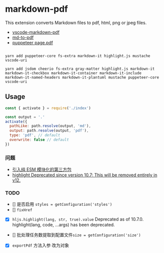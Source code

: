 # markdown-pdf
This extension converts Markdown files to pdf, html, png or jpeg files.

- [vscode-markdown-pdf](https://github.com/yzane/vscode-markdown-pdf)
- [md-to-pdf](https://github.com/simonhaenisch/md-to-pdf)
- [puppeteer page.pdf](https://zhaoqize.github.io/puppeteer-api-zh_CN/#?product=Puppeteer&version=v14.3.0&show=api-pagepdfoptions)

```shell

yarn add puppeteer-core fs-extra markdown-it highlight.js mustache vscode-uri
```

```
yarn add jsdom cheerio fs-extra gray-matter highlight.js markdown-it markdown-it-checkbox markdown-it-container markdown-it-include markdown-it-named-headers markdown-it-plantuml mustache puppeteer-core vscode-uri
```

## Usage

```js
const { activate } = require('./index')

const output = '.'
activate({
  pathLike: path.resolve(output, 'md'),
  output: path.resolve(output, 'pdf'),
  type: 'pdf', // default
  overwrite: false // default
})
```

### 问题

- [引入纯 ESM 模块化的第三方包](https://blog.csdn.net/xs20691718/article/details/122727795)
- [highlight Deprecated since version 10.7: This will be removed entirely in v12.](https://highlightjs.readthedocs.io/en/latest/api.html#id2)


### TODO

- [] 是否启用 `styles = getConfiguration('styles')`
- [] `fixHref`
- [x] `hljs.highlight(lang, str, true).value` Deprecated as of 10.7.0. highlight(lang, code, ...args) has been deprecated.
- [] 批处理任务数提取到配置文件`size = getConfiguration('size')`
- [x] `exportPdf` 方法入参 改为对象
